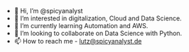 - 👋 Hi, I’m @spicyanalyst
- 👀 I’m interested in digitalization, Cloud and Data Science.
- 🌱 I’m currently learning Automation and AWS.
- 💞️ I’m looking to collaborate on Data Science with Python.
- 📫 How to reach me - lutz@spicyanalyst.de

<!---
spicyanalyst/spicyanalyst is a ✨ special ✨ repository because its `README.md` (this file) appears on your GitHub profile.
You can click the Preview link to take a look at your changes.
--->
